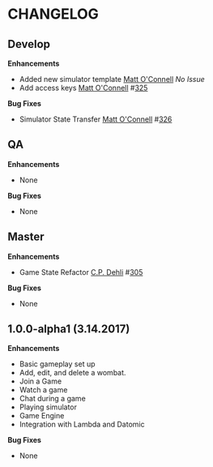 CHANGELOG
=========

## Develop
**Enhancements**
* Added new simulator template
    [Matt O'Connell](https://github.com/oconn) *No Issue*
* Add access keys
    [Matt O'Connell](https://github.com/oconn) #[325](https://github.com/willowtreeapps/wombats-api/issues/325)

**Bug Fixes**
* Simulator State Transfer
    [Matt O'Connell](https://github.com/oconn) #[326](https://github.com/willowtreeapps/wombats-api/issues/326)

## QA
**Enhancements**
* None

**Bug Fixes**
* None

## Master
**Enhancements**
* Game State Refactor
    [C.P. Dehli](https://github.com/dehli) #[305](https://github.com/willowtreeapps/wombats-api/issues/305)

**Bug Fixes**
* None

## 1.0.0-alpha1 (3.14.2017)
**Enhancements**
* Basic gameplay set up
* Add, edit, and delete a wombat.
* Join a Game
* Watch a game
* Chat during a game
* Playing simulator
* Game Engine
* Integration with Lambda and Datomic

**Bug Fixes**
* None
